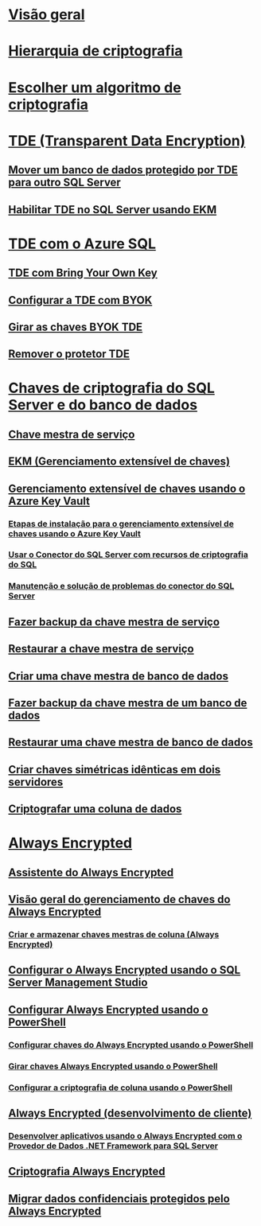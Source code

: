 # [Visão geral](sql-server-encryption.md)  
# [Hierarquia de criptografia](encryption-hierarchy.md)  
# [Escolher um algoritmo de criptografia](choose-an-encryption-algorithm.md)  
# [TDE (Transparent Data Encryption)](transparent-data-encryption.md)  
## [Mover um banco de dados protegido por TDE para outro SQL Server](move-a-tde-protected-database-to-another-sql-server.md)  
## [Habilitar TDE no SQL Server usando EKM](enable-tde-on-sql-server-using-ekm.md)  
# [TDE com o Azure SQL](transparent-data-encryption-azure-sql.md)  
## [TDE com Bring Your Own Key](transparent-data-encryption-byok-azure-sql.md)
## [Configurar a TDE com BYOK](transparent-data-encryption-byok-azure-sql-configure.md)
## [Girar as chaves BYOK TDE](transparent-data-encryption-byok-azure-sql-key-rotation.md)
## [Remover o protetor TDE](transparent-data-encryption-byok-azure-sql-remove-tde-protector.md)
# [Chaves de criptografia do SQL Server e do banco de dados](sql-server-and-database-encryption-keys-database-engine.md)  
## [Chave mestra de serviço](service-master-key.md)  
## [EKM (Gerenciamento extensível de chaves)](extensible-key-management-ekm.md)  
## [Gerenciamento extensível de chaves usando o Azure Key Vault](extensible-key-management-using-azure-key-vault-sql-server.md)  
### [Etapas de instalação para o gerenciamento extensível de chaves usando o Azure Key Vault](setup-steps-for-extensible-key-management-using-the-azure-key-vault.md)  
### [Usar o Conector do SQL Server com recursos de criptografia do SQL](use-sql-server-connector-with-sql-encryption-features.md)  
### [Manutenção e solução de problemas do conector do SQL Server](sql-server-connector-maintenance-troubleshooting.md)  
## [Fazer backup da chave mestra de serviço](back-up-the-service-master-key.md)  
## [Restaurar a chave mestra de serviço](restore-the-service-master-key.md)  
## [Criar uma chave mestra de banco de dados](create-a-database-master-key.md)  
## [Fazer backup da chave mestra de um banco de dados](back-up-a-database-master-key.md)  
## [Restaurar uma chave mestra de banco de dados](restore-a-database-master-key.md)  
## [Criar chaves simétricas idênticas em dois servidores](create-identical-symmetric-keys-on-two-servers.md)  
## [Criptografar uma coluna de dados](encrypt-a-column-of-data.md)  
# [Always Encrypted](always-encrypted-database-engine.md)  
## [Assistente do Always Encrypted](always-encrypted-wizard.md)  
## [Visão geral do gerenciamento de chaves do Always Encrypted](overview-of-key-management-for-always-encrypted.md)  
### [Criar e armazenar chaves mestras de coluna (Always Encrypted)](create-and-store-column-master-keys-always-encrypted.md)  
## [Configurar o Always Encrypted usando o SQL Server Management Studio](configure-always-encrypted-using-sql-server-management-studio.md)  
## [Configurar Always Encrypted usando o PowerShell](configure-always-encrypted-using-powershell.md)  
### [Configurar chaves do Always Encrypted usando o PowerShell](configure-always-encrypted-keys-using-powershell.md)  
### [Girar chaves Always Encrypted usando o PowerShell](rotate-always-encrypted-keys-using-powershell.md)  
### [Configurar a criptografia de coluna usando o PowerShell](configure-column-encryption-using-powershell.md)  
## [Always Encrypted (desenvolvimento de cliente)](always-encrypted-client-development.md)  
### [Desenvolver aplicativos usando o Always Encrypted com o Provedor de Dados .NET Framework para SQL Server](develop-using-always-encrypted-with-net-framework-data-provider.md)  
## [Criptografia Always Encrypted](always-encrypted-cryptography.md)  
## [Migrar dados confidenciais protegidos pelo Always Encrypted](migrate-sensitive-data-protected-by-always-encrypted.md)  
